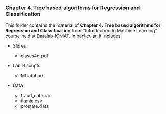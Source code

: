 ### Chapter 4. Tree based algorithms for Regression and Classification

This folder contains the material of **Chapter 4. Tree based algorithms for Regression and Classification** from "Introduction to Machine Learning" course held at Datalab-ICMAT. In particular, it includes:

* Slides
  - clases4d.pdf

* Lab R scripts
  - MLlab4.pdf

* Data 
  - fraud_data.rar
  - titanic.csv
  - prostate.data
